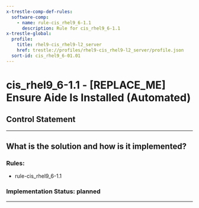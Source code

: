 ```yaml
---
x-trestle-comp-def-rules:
  software-comp:
    - name: rule-cis_rhel9_6-1.1
      description: Rule for cis_rhel9_6-1.1
x-trestle-global:
  profile:
    title: rhel9-cis_rhel9-l2_server
    href: trestle://profiles/rhel9-cis_rhel9-l2_server/profile.json
  sort-id: cis_rhel9_6-01.01
---
```


# cis_rhel9_6-1.1 - \[REPLACE_ME\] Ensure Aide Is Installed (Automated)

## Control Statement

______________________________________________________________________

## What is the solution and how is it implemented?

<!-- For implementation status enter one of: implemented, partial, planned, alternative, not-applicable -->

<!-- Note that the list of rules under ### Rules: is read-only and changes will not be captured after assembly to JSON -->

<!-- Add control implementation description here for control: cis_rhel9_6-1.1 -->

### Rules:

  - rule-cis_rhel9_6-1.1

### Implementation Status: planned

______________________________________________________________________
